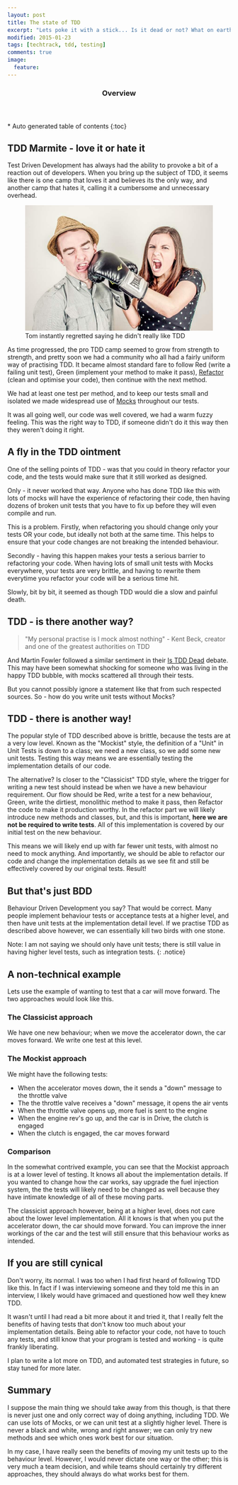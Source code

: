 ```yaml
---
layout: post
title: The state of TDD
excerpt: "Lets poke it with a stick... Is it dead or not? What on earth happened?"
modified: 2015-01-23
tags: [techtrack, tdd, testing]
comments: true
image:
  feature: 
---
```


<section id="table-of-contents" class="toc">
  <header>
    <h3>Overview</h3>
  </header>
<div id="drawer" markdown="1">
*  Auto generated table of contents
{:toc}
</div>
</section><!-- /#table-of-contents -->

## TDD Marmite - love it or hate it

Test Driven Development has always had the ability to provoke a bit of a reaction out of developers.  When you bring up the subject of TDD, it seems like there is one camp that loves it and believes its the only way, and another camp that hates it, calling it a cumbersome and unnecessary overhead.

<figure>
	<img src="../images/posts/2015-01-25-punch.jpg">
	<figcaption>Tom instantly regretted saying he didn't really like TDD</figcaption>
</figure>

As time progressed, the pro TDD camp seemed to grow from strength to strength, and pretty soon we had a community who all had a fairly uniform way of practising TDD.  It became almost standard fare to follow Red (write a failing unit test), Green (implement your method to make it pass), <a href="http://en.wikipedia.org/wiki/Code_refactoring" target="_blank">Refactor</a> (clean and optimise your code), then continue with the next method.

We had at least one test per method, and to keep our tests small and isolated we made widespread use of <a href="http://en.wikipedia.org/wiki/Mock_object" target="_blank">Mocks</a> throughout our tests.

It was all going well, our code was well covered, we had a warm fuzzy feeling.  This was the right way to TDD, if someone didn't do it this way then they weren't doing it right.

## A fly in the TDD ointment

One of the selling points of TDD - was that you could in theory refactor your code, and the tests would make sure that it still worked as designed.

Only - it never worked that way.  Anyone who has done TDD like this with lots of mocks will have the experience of refactoring their code, then having dozens of broken unit tests that you have to fix up before they will even compile and run.

This is a problem.  Firstly, when refactoring you should change only your tests OR your code, but ideally not both at the same time.  This helps to ensure that your code changes are not breaking the intended behaviour.

Secondly - having this happen makes your tests a serious barrier to refactoring your code.  When having lots of small unit tests with Mocks everywhere, your tests are very brittle, and having to rewrite them everytime you refactor your code will be a serious time hit.

Slowly, bit by bit, it seemed as though TDD would die a slow and painful death.

## TDD - is there another way?

> "My personal practise is I mock almost nothing" - Kent Beck, creator and one of the greatest authorities on TDD

And Martin Fowler followed a similar sentiment in their <a href="https://www.youtube.com/watch?v=z9quxZsLcfo">Is TDD Dead</a> debate.  This may have been somewhat shocking for someone who was living in the happy TDD bubble, with mocks scattered all through their tests.

But you cannot possibly ignore a statement like that from such respected sources.  So - how do you write unit tests without Mocks?

## TDD - there is another way!

The popular style of TDD described above is brittle, because the tests are at a very low level.  Known as the "Mockist" style, the definition of a "Unit" in Unit Tests is down to a class; we need a new class, so we add some new unit tests.  Testing this way means we are essentially testing the implementation details of our code.

The alternative?  Is closer to the "Classicist" TDD style, where the trigger for writing a new test should instead be when we have a new behaviour requirement.  Our flow should be Red, write a test for a new behaviour, Green, write the dirtiest, monolithic method to make it pass, then Refactor the code to make it production worthy.  In the refactor part we will likely introduce new methods and classes, but, and this is important, **here we are not be required to write tests**.  All of this implementation is covered by our initial test on the new behaviour.

This means we will likely end up with far fewer unit tests, with almost no need to mock anything.  And importantly, we should be able to refactor our code and change the implementation details as we see fit and still be effectively covered by our original tests.  Result!

## But that's just BDD

Behaviour Driven Development you say?  That would be correct.  Many people implement behaviour tests or acceptance tests at a higher level, and then have unit tests at the implementation detail level.  If we practise TDD as described above however, we can essentially kill two birds with one stone.

Note: I am not saying we should only have unit tests; there is still value in having higher level tests, such as integration tests.
{: .notice}

## A non-technical example

Lets use the example of wanting to test that a car will move forward.  The two approaches would look like this.

### The Classicist approach

We have one new behaviour; when we move the accelerator down, the car moves forward.  We write one test at this level.

### The Mockist approach

We might have the following tests:

* When the accelerator moves down, the it sends a "down" message to the throttle valve
* The the throttle valve receives a "down" message, it opens the air vents
* When the throttle valve opens up, more fuel is sent to the engine
* When the engine rev's go up, and the car is in Drive, the clutch is engaged
* When the clutch is engaged, the car moves forward

### Comparison

In the somewhat contrived example, you can see that the Mockist approach is at a lower level of testing.  It knows all about the implementation details.  If you wanted to change how the car works, say upgrade the fuel injection system, the the tests will likely need to be changed as well because they have intimate knowledge of all of these moving parts.

The classicist approach however, being at a higher level, does not care about the lower level implementation.  All it knows is that when you put the accelerator down, the car should move forward.  You can improve the inner workings of the car and the test will still ensure that this behaviour works as intended.

## If you are still cynical

Don't worry, its normal.  I was too when I had first heard of following TDD like this.  In fact if I was interviewing someone and they told me this in an interview, I likely would have grimaced and questioned how well they knew TDD.

It wasn't until I had read a bit more about it and tried it, that I really felt the benefits of having tests that don't know too much about your implementation details.  Being able to refactor your code, not have to touch any tests, and still know that your program is tested and working - is quite frankly liberating.

I plan to write a lot more on TDD, and automated test strategies in future, so stay tuned for more later.

## Summary

I suppose the main thing we should take away from this though, is that there is never just one and only correct way of doing anything, including TDD.  We can use lots of Mocks, or we can unit test at a slightly higher level.  There is never a black and white, wrong and right answer; we can only try new methods and see which ones work best for our situation.

In my case, I have really seen the benefits of moving my unit tests up to the behaviour level.  However, I would never dictate one way or the other; this is very much a team decision, and while teams should certainly try different approaches, they should always do what works best for them.

